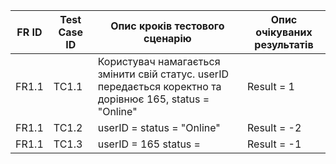 | FR ID | Test Case ID | Опис кроків тестового сценарію | Опис очікуваних результатів |
|-------|--------------|--------------------------------|-----------------------------|
| FR1.1 | TC1.1 | Користувач намагається змінити свій статус. userID передається коректно та дорівнює 165, status = "Online" | Result = 1 |
| FR1.1 | TC1.2 | userID =  status = "Online" | Result = -2 |
| FR1.1 | TC1.3 | userID = 165  status =  | Result = -1 |
